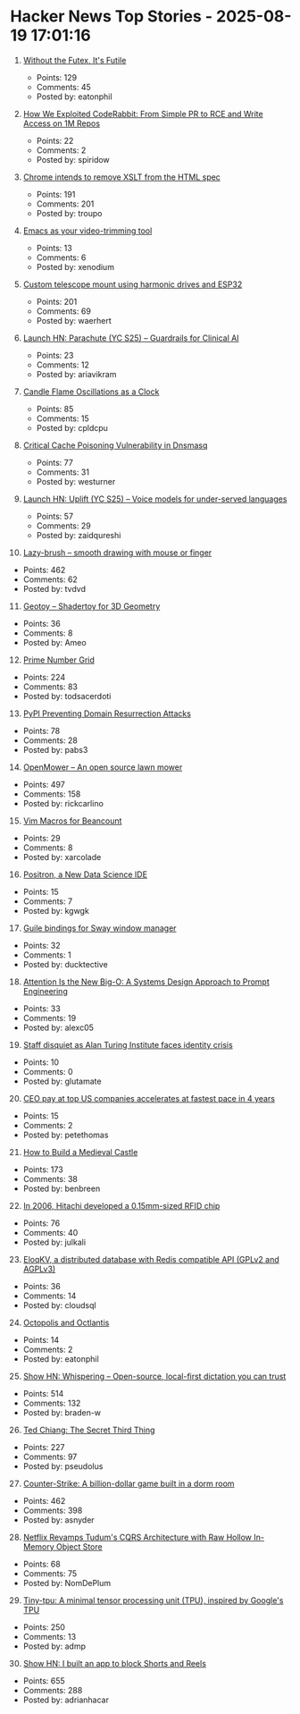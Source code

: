 # Hacker News Top Stories - 2025-08-19 17:01:16

1. [Without the Futex, It's Futile](https://h4x0r.org/futex/)
   - Points: 129
   - Comments: 45
   - Posted by: eatonphil

2. [How We Exploited CodeRabbit: From Simple PR to RCE and Write Access on 1M Repos](https://research.kudelskisecurity.com/2025/08/19/how-we-exploited-coderabbit-from-a-simple-pr-to-rce-and-write-access-on-1m-repositories/)
   - Points: 22
   - Comments: 2
   - Posted by: spiridow

3. [Chrome intends to remove XSLT from the HTML spec](https://github.com/whatwg/html/pull/11563)
   - Points: 191
   - Comments: 201
   - Posted by: troupo

4. [Emacs as your video-trimming tool](https://xenodium.com/emacs-as-your-video-trimming-tool)
   - Points: 13
   - Comments: 6
   - Posted by: xenodium

5. [Custom telescope mount using harmonic drives and ESP32](https://www.svendewaerhert.com/blog/telescope-mount/)
   - Points: 201
   - Comments: 69
   - Posted by: waerhert

6. [Launch HN: Parachute (YC S25) – Guardrails for Clinical AI](undefined)
   - Points: 23
   - Comments: 12
   - Posted by: ariavikram

7. [Candle Flame Oscillations as a Clock](https://cpldcpu.com/2025/08/13/candle-flame-oscillations-as-a-clock/)
   - Points: 85
   - Comments: 15
   - Posted by: cpldcpu

8. [Critical Cache Poisoning Vulnerability in Dnsmasq](https://lists.thekelleys.org.uk/pipermail/dnsmasq-discuss/2025q3/018288.html)
   - Points: 77
   - Comments: 31
   - Posted by: westurner

9. [Launch HN: Uplift (YC S25) – Voice models for under-served languages](undefined)
   - Points: 57
   - Comments: 29
   - Posted by: zaidqureshi

10. [Lazy-brush – smooth drawing with mouse or finger](https://lazybrush.dulnan.net)
   - Points: 462
   - Comments: 62
   - Posted by: tvdvd

11. [Geotoy – Shadertoy for 3D Geometry](https://3d.ameo.design/geotoy)
   - Points: 36
   - Comments: 8
   - Posted by: Ameo

12. [Prime Number Grid](https://susam.net/primegrid.html)
   - Points: 224
   - Comments: 83
   - Posted by: todsacerdoti

13. [PyPI Preventing Domain Resurrection Attacks](https://blog.pypi.org/posts/2025-08-18-preventing-domain-resurrections/)
   - Points: 78
   - Comments: 28
   - Posted by: pabs3

14. [OpenMower – An open source lawn mower](https://github.com/ClemensElflein/OpenMower)
   - Points: 497
   - Comments: 158
   - Posted by: rickcarlino

15. [Vim Macros for Beancount](https://tangled.sh/@adam.tngl.sh/vim-beancounting)
   - Points: 29
   - Comments: 8
   - Posted by: xarcolade

16. [Positron, a New Data Science IDE](https://posit.co/blog/positron-product-announcement-aug-2025/)
   - Points: 15
   - Comments: 7
   - Posted by: kgwgk

17. [Guile bindings for Sway window manager](https://github.com/ebeem/guile-swayer)
   - Points: 32
   - Comments: 1
   - Posted by: ducktective

18. [Attention Is the New Big-O: A Systems Design Approach to Prompt Engineering](https://alexchesser.medium.com/attention-is-the-new-big-o-9c68e1ae9b27)
   - Points: 33
   - Comments: 19
   - Posted by: alexc05

19. [Staff disquiet as Alan Turing Institute faces identity crisis](https://www.theguardian.com/technology/2025/aug/18/shut-it-down-and-start-again-staff-disquiet-as-alan-turing-institute-faces-identity-crisis)
   - Points: 10
   - Comments: 0
   - Posted by: glutamate

20. [CEO pay at top US companies accelerates at fastest pace in 4 years](https://www.ft.com/content/d8da9877-a5d0-4ac2-87cd-236ff33d7269)
   - Points: 15
   - Comments: 2
   - Posted by: petethomas

21. [How to Build a Medieval Castle](https://archaeology.org/issues/september-october-2025/features/how-to-build-a-medieval-castle/)
   - Points: 173
   - Comments: 38
   - Posted by: benbreen

22. [In 2006, Hitachi developed a 0.15mm-sized RFID chip](https://www.hitachi.com/New/cnews/060206.html)
   - Points: 76
   - Comments: 40
   - Posted by: julkali

23. [EloqKV, a distributed database with Redis compatible API (GPLv2 and AGPLv3)](https://github.com/eloqdata/eloqkv)
   - Points: 36
   - Comments: 14
   - Posted by: cloudsql

24. [Octopolis and Octlantis](https://en.wikipedia.org/wiki/Octopolis_and_Octlantis)
   - Points: 14
   - Comments: 2
   - Posted by: eatonphil

25. [Show HN: Whispering – Open-source, local-first dictation you can trust](https://github.com/epicenter-so/epicenter/tree/main/apps/whispering)
   - Points: 514
   - Comments: 132
   - Posted by: braden-w

26. [Ted Chiang: The Secret Third Thing](https://linch.substack.com/p/ted-chiang-review)
   - Points: 227
   - Comments: 97
   - Posted by: pseudolus

27. [Counter-Strike: A billion-dollar game built in a dorm room](https://www.nytimes.com/2025/08/18/arts/counter-strike-half-life-minh-le.html)
   - Points: 462
   - Comments: 398
   - Posted by: asnyder

28. [Netflix Revamps Tudum's CQRS Architecture with Raw Hollow In-Memory Object Store](https://www.infoq.com/news/2025/08/netflix-tudum-cqrs-raw-hollow/)
   - Points: 68
   - Comments: 75
   - Posted by: NomDePlum

29. [Tiny-tpu: A minimal tensor processing unit (TPU), inspired by Google's TPU](https://github.com/tiny-tpu-v2/tiny-tpu)
   - Points: 250
   - Comments: 13
   - Posted by: admp

30. [Show HN: I built an app to block Shorts and Reels](https://scrollguard.app/)
   - Points: 655
   - Comments: 288
   - Posted by: adrianhacar

